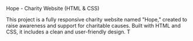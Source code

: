 Hope - Charity Website (HTML & CSS)

This project is a fully responsive charity website named "Hope," created to raise awareness and support for charitable causes. Built with HTML and CSS, it includes a clean and user-friendly design. T

